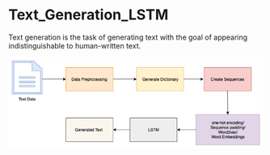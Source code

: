 # Text_Generation_LSTM
Text generation is the task of generating text with the goal of appearing indistinguishable to human-written text.

[![topic_modeling](text_gen.png)](https://github.com/scionoftech/Text_Generation_LSTM)
